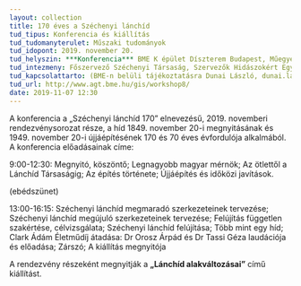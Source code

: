 ```yaml
---
layout: collection
title: 170 éves a Széchenyi lánchíd
tud_tipus: Konferencia és kiállítás
tud_tudomanyterulet: Műszaki tudományok
tud_idopont: 2019. november 20.
tud_helyszin: ***Konferencia*** BME K épület Díszterem Budapest, Műegyetem rkp. 3. K épület 1. em., ***Kiállítás*** BME Központi Könyvtár, Budapest, Műegyetem rkp. 3. 
tud_intezmeny: Főszervező Széchenyi Társaság, Szervezők Hidászokért Egyesület; Hídépítők Egyesülete; Magyar Műszaki és Közlekedési Múzeum; Budapesti Közlekedési Központ
tud_kapcsolattarto: (BME-n belüli tájékoztatásra Dunai László, dunai.laszlo@epito.bme.hu) 
tud_url: http://www.agt.bme.hu/gis/workshop8/
date: 2019-11-07 12:30
---
```

A konferencia a „Széchenyi lánchíd 170” elnevezésű,  2019. novemberi rendezvénysorozat része, a híd 1849. november 20-i megnyitásának és 1949. november 20-i újjáépítésének 170 és 70 éves évfordulója alkalmából. A konferencia előadásainak címe:

9:00-12:30: Megnyitó, köszöntő; Legnagyobb magyar mérnök; Az ötlettől a Lánchíd Társaságig; Az építés története; Újjáépítés és időközi javítások.

(ebédszünet)

13:00-16:15: Széchenyi lánchíd megmaradó szerkezeteinek tervezése; Széchenyi lánchíd megújuló szerkezeteinek tervezése; Felújítás független szakértése, célvizsgálata; Széchenyi lánchíd felújítása; Több mint egy híd; Clark Ádám Életműdíj átadása: Dr Orosz Árpád és Dr Tassi Géza laudációja és előadása; Zárszó; A kiállítás megnyitója

A rendezvény részeként megnyitják a **„Lánchíd alakváltozásai”** című kiállítást.
